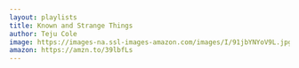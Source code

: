 ```yaml
---
layout: playlists
title: Known and Strange Things
author: Teju Cole
image: https://images-na.ssl-images-amazon.com/images/I/91jbYNYoV9L.jpg
amazon: https://amzn.to/39lbfLs
---
```


